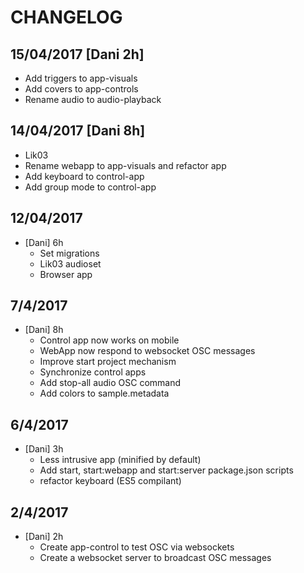 # CHANGELOG

## 15/04/2017 [Dani 2h]

* Add triggers to app-visuals
* Add covers to app-controls
* Rename audio to audio-playback

## 14/04/2017 [Dani 8h]

* Lik03
* Rename webapp to app-visuals and refactor app
* Add keyboard to control-app
* Add group mode to control-app

## 12/04/2017

* [Dani] 6h
  * Set migrations
  * Lik03 audioset
  * Browser app

## 7/4/2017

* [Dani] 8h
  * Control app now works on mobile
  * WebApp now respond to websocket OSC messages
  * Improve start project mechanism
  * Synchronize control apps
  * Add stop-all audio OSC command
  * Add colors to sample.metadata

## 6/4/2017

* [Dani] 3h
  * Less intrusive app (minified by default)
  * Add start, start:webapp and start:server package.json scripts
  * refactor keyboard (ES5 compilant)

## 2/4/2017

* [Dani] 2h
  * Create app-control to test OSC via websockets
  * Create a websocket server to broadcast OSC messages
